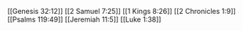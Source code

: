 [[Genesis 32:12]]
[[2 Samuel 7:25]]
[[1 Kings 8:26]]
[[2 Chronicles 1:9]]
[[Psalms 119:49]]
[[Jeremiah 11:5]]
[[Luke 1:38]]
